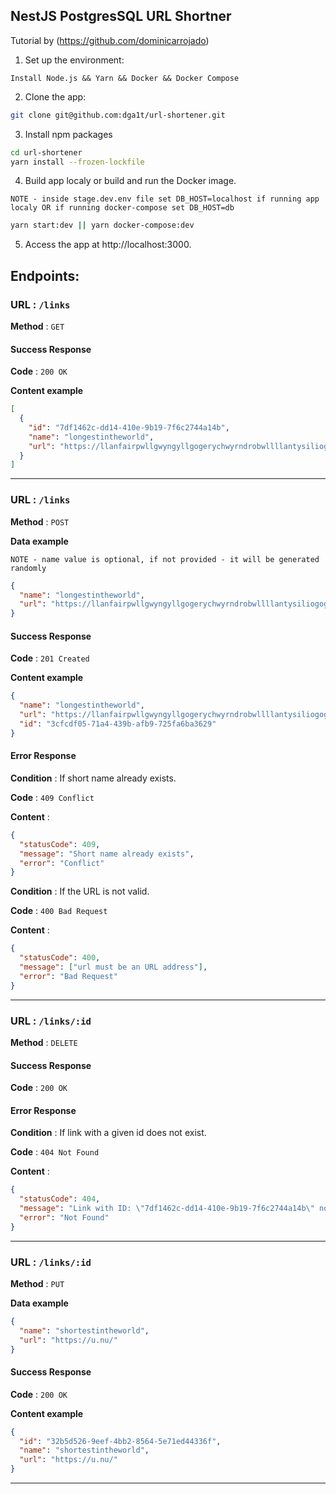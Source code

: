 
## NestJS PostgresSQL URL Shortner
Tutorial by (https://github.com/dominicarrojado)

1. Set up the environment:

`Install Node.js && Yarn && Docker && Docker Compose`

2. Clone the app:

```bash
git clone git@github.com:dga1t/url-shortener.git
```

3. Install npm packages

```bash
cd url-shortener
yarn install --frozen-lockfile
```

4. Build app localy or build and run the Docker image.

`NOTE - inside stage.dev.env file set DB_HOST=localhost if running app localy OR if running docker-compose set DB_HOST=db`

```bash
yarn start:dev || yarn docker-compose:dev
```

5. Access the app at http://localhost:3000.

## Endpoints:

### **URL** : `/links`

**Method** : `GET`

#### Success Response

**Code** : `200 OK`

**Content example**

```json
[
  {
    "id": "7df1462c-dd14-410e-9b19-7f6c2744a14b",
    "name": "longestintheworld",
    "url": "https://llanfairpwllgwyngyllgogerychwyrndrobwllllantysiliogogogoch.co.uk/"
  }
]
```

---

### **URL** : `/links`

**Method** : `POST`

**Data example**

`NOTE - name value is optional, if not provided - it will be generated randomly`

```json
{
  "name": "longestintheworld",
  "url": "https://llanfairpwllgwyngyllgogerychwyrndrobwllllantysiliogogogoch.co.uk/"
}
```

#### Success Response

**Code** : `201 Created`

**Content example**

```json
{
  "name": "longestintheworld",
  "url": "https://llanfairpwllgwyngyllgogerychwyrndrobwllllantysiliogogogoch.co.uk/",
  "id": "3cfcdf05-71a4-439b-afb9-725fa6ba3629"
}
```

#### Error Response

**Condition** : If short name already exists.

**Code** : `409 Conflict`

**Content** :

```json
{
  "statusCode": 409,
  "message": "Short name already exists",
  "error": "Conflict"
}
```

**Condition** : If the URL is not valid.

**Code** : `400 Bad Request`

**Content** :

```json
{
  "statusCode": 400,
  "message": ["url must be an URL address"],
  "error": "Bad Request"
}
```

---

### **URL** : `/links/:id`

**Method** : `DELETE`

#### Success Response

**Code** : `200 OK`

#### Error Response

**Condition** : If link with a given id does not exist.

**Code** : `404 Not Found`

**Content** :

```json
{
  "statusCode": 404,
  "message": "Link with ID: \"7df1462c-dd14-410e-9b19-7f6c2744a14b\" not found",
  "error": "Not Found"
}
```

---

### **URL** : `/links/:id`

**Method** : `PUT`

**Data example**

```json
{
  "name": "shortestintheworld",
  "url": "https://u.nu/"
}
```

#### Success Response

**Code** : `200 OK`

**Content example**

```json
{
  "id": "32b5d526-9eef-4bb2-8564-5e71ed44336f",
  "name": "shortestintheworld",
  "url": "https://u.nu/"
}
```

---
